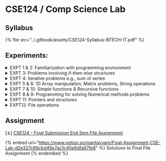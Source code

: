 # CSE124 / Comp Science Lab

## Syllabus

{% file src="../.gitbook/assets/CSE124-Syllabus-BTECH-IT.pdf" %}

## Experiments:

<details>

<summary>EXPT 1 &#x26; 2: Familiarization with programming environment</summary>

\[⤓] [Syntax and Structure of C + Data types, Operators and Expressions](https://file.notion.so/f/f/a55e0ddd-0663-44e4-aa54-2e6bc5b00199/fea82255-9090-4728-b71e-7bd3c2fca667/operators_Lab_1_and_2.pdf?table=block\&id=64a38a74-d352-4b32-bbeb-bfe6e27b224d\&spaceId=a55e0ddd-0663-44e4-aa54-2e6bc5b00199\&expirationTimestamp=1736971200000\&signature=5tq8gIeHhO2Uei3NuKdF5rKm5ZLgv116mozX1t6MN0Q\&downloadName=Lab+1+%26+2.pdf)

\[🌐] [Lab-1](https://www.notion.so/mantavyam/Lab-1-beaea8b2424f489f9baca1b8f802b376)

\[🌐] [Lab-2](https://www.notion.so/mantavyam/Lab-2-ba4d4ea3f0ca48669419822b1836304a)

</details>

<details>

<summary>EXPT 3: Problems involving if-then-else structures</summary>

\[⤓] [If-then-Statements](https://file.notion.so/f/f/a55e0ddd-0663-44e4-aa54-2e6bc5b00199/533b748e-c63b-4398-9b15-494eb504b3c2/lab_3.pdf?table=block\&id=6930b856-563f-4cfd-9058-900db09be84b\&spaceId=a55e0ddd-0663-44e4-aa54-2e6bc5b00199\&expirationTimestamp=1736971200000\&signature=CkzcPsy67BDY0LQNnI0s0NWeQnfoF52266lvnsk08mg\&downloadName=lab+3.pdf)

\[🌐] [Lab-3](https://www.notion.so/mantavyam/Lab-3-78d82069d3554fd8a120211767f2ca2a)

</details>

<details>

<summary>EXPT 4: Iterative problems e.g., sum of series </summary>

\[⤓] [Loop & nested loop Statements](https://file.notion.so/f/f/a55e0ddd-0663-44e4-aa54-2e6bc5b00199/d22be8b8-a22c-4aaa-865e-314be24c69f3/lab_4.pdf?table=block\&id=5b796e11-8e26-4cbc-b3ff-5ae9b0cf8fb2\&spaceId=a55e0ddd-0663-44e4-aa54-2e6bc5b00199\&expirationTimestamp=1736971200000\&signature=9WvfIB2YKakCwfxHTACdWK1SGa2Rku0ps3BVLaKavBs\&downloadName=lab+4.pdf)

\[🌐] [Lab-4](https://www.notion.so/mantavyam/Lab-4-4e07814be15b43358758abef8c79b762)

</details>

<details>

<summary>EXPT 5 &#x26; 6: 1D Array manipulation, Matrix problems, String operations </summary>

\[⤓] [Programming using different dimensions of Array](https://file.notion.so/f/f/a55e0ddd-0663-44e4-aa54-2e6bc5b00199/2b7da170-3bdb-41db-8e31-8a31a003258a/lab5.pdf?table=block\&id=c7524838-2e0d-496b-9f42-1c4f1d893e8a\&spaceId=a55e0ddd-0663-44e4-aa54-2e6bc5b00199\&expirationTimestamp=1736971200000\&signature=zjjUJjhErWoHJ9QDe4fFeiMjGsRBF4t4NZkXl2aeQXQ\&downloadName=lab+5.pdf)

\[🌐] [Lab-5](https://www.notion.so/mantavyam/Lab-5-9f8b283f10f44b248f29674504fb7e80)

</details>

<details>

<summary>EXPT 7 &#x26; 10: Simple functions &#x26; Recursive functions  </summary>

\[⤓] [Function programming, its types and function-call](https://file.notion.so/f/f/a55e0ddd-0663-44e4-aa54-2e6bc5b00199/d4cf18cb-d9b5-45bd-9412-1201b6ba413d/lab_6.pdf?table=block\&id=c716ec47-3eab-4907-907d-9d1a94a6165a\&spaceId=a55e0ddd-0663-44e4-aa54-2e6bc5b00199\&expirationTimestamp=1736971200000\&signature=3vCEhZBuOSbwBdQs9zuwzGhoNJmJB-iQLrgluThAAys\&downloadName=lab+6.pdf)

</details>

<details>

<summary>EXPT 8 &#x26; 9: Programming for solving Numerical methods problems </summary>

\[⤓] [Programming with Structure](https://view.officeapps.live.com/op/view.aspx?src=https%3A%2F%2Ffile.notion.so%2Ff%2Ff%2Fa55e0ddd-0663-44e4-aa54-2e6bc5b00199%2F5bc9db59-58b1-4bd3-b4d5-c55914abcf76%2Flab_8.docx%3Ftable%3Dblock%26id%3D7df90105-4d91-4a81-918d-488e66063e81%26spaceId%3Da55e0ddd-0663-44e4-aa54-2e6bc5b00199%26expirationTimestamp%3D1736971200000%26signature%3DgtD35d4Eh1JtIGCNelc2YF3WNk5b_yMVWtkm_uV-COI%26downloadName%3Dlab%2B8.docx\&wdOrigin=BROWSELINK)

(i) NOTE: Refer your current Course faculty for information regarding this experiment.

</details>

<details>

<summary>EXPT 11: Pointers and structures </summary>

\[⤓] [Pointer, String and Function call by reference](https://file.notion.so/f/f/a55e0ddd-0663-44e4-aa54-2e6bc5b00199/591774c1-c8c7-47f4-8e3e-9087638854ab/lab_7.pdf?table=block\&id=fe4b3099-0abd-49a7-b21f-040428a09462\&spaceId=a55e0ddd-0663-44e4-aa54-2e6bc5b00199\&expirationTimestamp=1736971200000\&signature=5raVPiTUFQT_ICwBVodyPgVgagY0TugdenhrQAPfWOw\&downloadName=lab+7.pdf)

</details>

<details>

<summary>EXPT12: File operations</summary>

\[⤓] [C File Operations](https://view.officeapps.live.com/op/view.aspx?src=https%3A%2F%2Ffile.notion.so%2Ff%2Ff%2Fa55e0ddd-0663-44e4-aa54-2e6bc5b00199%2Fa6a6c91b-cb34-402f-8791-975bd7e81f8c%2Flab_9.docx%3Ftable%3Dblock%26id%3Da6378c9b-913b-421d-98c6-bf180c54e5a7%26spaceId%3Da55e0ddd-0663-44e4-aa54-2e6bc5b00199%26expirationTimestamp%3D1736971200000%26signature%3DW1NF3FRtn2US2VuA2ikgMQG37RFCS_bqCWG7camT-xM%26downloadName%3Dlab%2B9.docx\&wdOrigin=BROWSELINK)

</details>

## Assignment

\[⤓] [CSE124 - Final Submission End Sem File Assignment](https://view.officeapps.live.com/op/view.aspx?src=https%3A%2F%2Ffile.notion.so%2Ff%2Ff%2Fa55e0ddd-0663-44e4-aa54-2e6bc5b00199%2F9a8c4442-7520-4cdb-88c0-116616b13c8f%2Ffinal_file_assignment_\(1\).docx%3Ftable%3Dblock%26id%3D50cf6f89-9af0-4a5c-aaed-bd1d8b74e9a7%26spaceId%3Da55e0ddd-0663-44e4-aa54-2e6bc5b00199%26expirationTimestamp%3D1736971200000%26signature%3DX6tcG8vKMjc5abNzM224DX7CvsSMWbd7126x76BYXxY%26downloadName%3Dfinal%2Bfile%2Bassignment%2B%25281%2529.docx\&wdOrigin=BROWSELINK)

{% embed url="https://www.notion.so/mantavyam/Final-Assignment-CSE-Lab-d2e327c66cbd49e7ac1c40e6dfa67fe8" %}
Solutions to Final File Assignment
{% endembed %}
